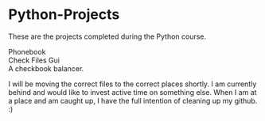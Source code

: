 # Python-Projects

These are the projects completed during the Python course.

Phonebook
<br>
Check Files Gui
<br>
A checkbook balancer. 

I will be moving the correct files to the correct places shortly. I am currently behind and would like to invest active time on something else.
When I am at a place and am caught up, I have the full intention of cleaning up my github. :)
